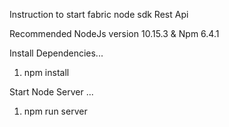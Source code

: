 Instruction to start fabric node sdk Rest Api

Recommended NodeJs version 10.15.3 & Npm 6.4.1

Install Dependencies...

1. npm install

Start Node Server ...

1. npm run server
